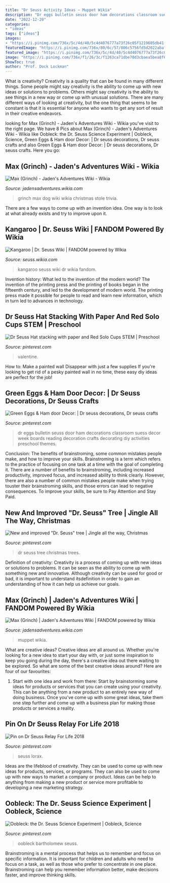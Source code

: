 ```yaml
---
title: "Dr Seuss Activity Ideas ~ Muppet Wikia"
description: "Dr eggs bulletin seuss door ham decorations classroom suess decor week boards reading decoration crafts decorating diy activities preschool themes"
date: "2022-12-20"
categories:
- "ideas"
tags: ["ideas"]
images:
- "https://i.pinimg.com/736x/5c/4d/40/5c4d4076777a73f26c05f1219605db41--dr-seuss.jpg"
featuredImage: "https://i.pinimg.com/736x/80/6c/57/806c5756fd5d2022abafe818693f2d6d--green-eggs-and-ham-bulletin-board-dr-suess-bulletin-board-ideas.jpg"
featured_image: "https://i.pinimg.com/736x/5c/4d/40/5c4d4076777a73f26c05f1219605db41--dr-seuss.jpg"
image: "https://i.pinimg.com/736x/f1/26/3c/f1263ca71dbe70d3cbaea5bea8f670d9.jpg"
ShowToc: true
author: "Prof. Dock Lockman"
---
```



What is creativity?
Creativity is a quality that can be found in many different things. Some people might say creativity is the ability to come up with new ideas or solutions to problems. Others might say creativity is the ability to see things in a new way or come up with unusual solutions. There are many different ways of looking at creativity, but the one thing that seems to be constant is that it is essential for anyone who wants to get any sort of result in their creative endeavors.

	

		
looking for Max (Grinch) - Jaden&#039;s Adventures Wiki - Wikia you've visit to the right page. We have 8 Pics about Max (Grinch) - Jaden&#039;s Adventures Wiki - Wikia like Oobleck: the Dr. Seuss Science Experiment | Oobleck, Science, Green Eggs &amp; Ham door Decor: | Dr seuss decorations, Dr seuss crafts and also Green Eggs &amp; Ham door Decor: | Dr seuss decorations, Dr seuss crafts. Here you go:
		
    
## Max (Grinch) - Jaden&#039;s Adventures Wiki - Wikia

<img loading=lazy src="http://vignette4.wikia.nocookie.net/jadensadventures/images/a/a9/20091203-bkjhmg8t6htw2cibpyfnig33c7.jpg/revision/latest?cb=20141005071049" onerror="this.onerror=null;this.src='https://tse2.mm.bing.net/th?id=OIP.MXJrZcVHcSiH6KstyKBhhAHaMO&amp;pid=15.1';" alt="Max (Grinch) - Jaden&#039;s Adventures Wiki - Wikia">

_Source: jadensadventures.wikia.com_

>grinch max dog wiki wikia christmas stole trivia. 

	

There are a few ways to come up with an invention idea.  One way is to look at what already exists and try to improve upon it.

    
## Kangaroo | Dr. Seuss Wiki | FANDOM Powered By Wikia

<img loading=lazy src="https://vignette.wikia.nocookie.net/seuss/images/3/38/Red_Kangaroo.JPG/revision/latest?cb=20120922200504" onerror="this.onerror=null;this.src='https://tse1.mm.bing.net/th?id=OIP.PySgoifk6z1_QLEjt6iZVwHaJ4&amp;pid=15.1';" alt="Kangaroo | Dr. Seuss Wiki | FANDOM powered by Wikia">

_Source: seuss.wikia.com_

>kangaroo seuss wiki dr wikia fandom. 

	

Invention history: What led to the invention of the modern world?
The invention of the printing press and the printing of books began in the fifteenth century, and led to the development of modern world. The printing press made it possible for people to read and learn new information, which in turn led to advances in technology.

    
## Dr Seuss Hat Stacking With Paper And Red Solo Cups STEM | Preschool

<img loading=lazy src="https://i.pinimg.com/736x/f1/26/3c/f1263ca71dbe70d3cbaea5bea8f670d9.jpg" onerror="this.onerror=null;this.src='https://tse1.mm.bing.net/th?id=OIP.E_AgBYkPhRbRXp06TZC5FQHaKS&amp;pid=15.1';" alt="Dr Seuss Hat stacking with paper and Red Solo Cups STEM | Preschool">

_Source: pinterest.com_

>valentine. 

	

How to: Make a painted wall Disappear with just a few supplies
If you're looking to get rid of a pesky painted wall in no time, these easy diy ideas are perfect for the job!

    
## Green Eggs &amp; Ham Door Decor: | Dr Seuss Decorations, Dr Seuss Crafts

<img loading=lazy src="https://i.pinimg.com/736x/80/6c/57/806c5756fd5d2022abafe818693f2d6d--green-eggs-and-ham-bulletin-board-dr-suess-bulletin-board-ideas.jpg" onerror="this.onerror=null;this.src='https://tse2.mm.bing.net/th?id=OIP.4kysSydMPCbMJZHBswxjswHaLf&amp;pid=15.1';" alt="Green Eggs &amp; Ham door Decor: | Dr seuss decorations, Dr seuss crafts">

_Source: pinterest.com_

>dr eggs bulletin seuss door ham decorations classroom suess decor week boards reading decoration crafts decorating diy activities preschool themes. 

	

Conclusion: The benefits of brainstroming, some common mistakes people make, and how to improve your skills.
Brainstroming is a term which refers to the practice of focusing on one task at a time with the goal of completing it. There are a number of benefits to brainstroming, including increased productivity, improved focus, and increased ability to think clearly. However, there are also a number of common mistakes people make when trying touster their brainstroming skills, and those errors can lead to negative consequences. To improve your skills, be sure to Pay Attention and Stay Paid.

    
## New And Improved &quot;Dr. Seuss&quot; Tree | Jingle All The Way, Christmas

<img loading=lazy src="https://i.pinimg.com/736x/5c/4d/40/5c4d4076777a73f26c05f1219605db41--dr-seuss.jpg" onerror="this.onerror=null;this.src='https://tse1.mm.bing.net/th?id=OIP.zPyzZl_xyaMb68cDYLaTNwHaJ3&amp;pid=15.1';" alt="New and improved &quot;Dr. Seuss&quot; tree | Jingle all the way, Christmas">

_Source: pinterest.com_

>dr seuss tree christmas trees. 

	

Definition of creativity:
Creativity is a process of coming up with new ideas or solutions to problems. It can be seen as the ability to come up with something new and innovative. Although creativity can be used for good or bad, it is important to understand itsdefinition in order to gain an understanding of how it can help us achieve our goals.

    
## Max (Grinch) | Jaden&#039;s Adventures Wiki | FANDOM Powered By Wikia

<img loading=lazy src="https://vignette.wikia.nocookie.net/jadensadventures/images/6/6f/PDVD_002.JPG/revision/latest?cb=20160622062406" onerror="this.onerror=null;this.src='https://tse3.mm.bing.net/th?id=OIP.PgSUXJKisDmtxtluuWZMFwHaFq&amp;pid=15.1';" alt="Max (Grinch) | Jaden&#039;s Adventures Wiki | FANDOM powered by Wikia">

_Source: jadensadventures.wikia.com_

>muppet wikia. 

	

What are creative ideas?
Creative ideas are all around us. Whether you're looking for a new idea to start your day with, or just some inspiration to keep you going during the day, there's a creative idea out there waiting to be explored. So what are some of the best creative ideas around? Here are four of our favourites: 
1. Start with one idea and work from there: Start by brainstorming some ideas for products or services that you can create using your creativity. This can be anything from a new product to an entirely new way of doing business. Once you've come up with some great ideas, take them one step further and come up with a business plan for making those products or services a reality. 


    
## Pin On Dr Seuss Relay For Life 2018

<img loading=lazy src="https://i.pinimg.com/736x/b3/e1/ba/b3e1ba2ed786a5e62ba3621b65a089c3.jpg" onerror="this.onerror=null;this.src='https://tse2.mm.bing.net/th?id=OIP.u8y3XDbmEQC3O-YVcXYbdgHaJ3&amp;pid=15.1';" alt="Pin on Dr Seuss Relay For Life 2018">

_Source: pinterest.com_

>seuss lorax. 

	

Ideas are the lifeblood of creativity. They can be used to come up with new ideas for products, services, or programs. They can also be used to come up with new ways to market a company or product. Ideas can be help to anything from making a new product or service more profitable to developing a new marketing strategy.

    
## Oobleck: The Dr. Seuss Science Experiment | Oobleck, Science

<img loading=lazy src="https://i.pinimg.com/736x/9b/e8/b5/9be8b57ec9a517378a2a71960577c299.jpg" onerror="this.onerror=null;this.src='https://tse1.mm.bing.net/th?id=OIP.CheZUEPBUnk4FXqzzoiaSgHaLH&amp;pid=15.1';" alt="Oobleck: the Dr. Seuss Science Experiment | Oobleck, Science">

_Source: pinterest.com_

>oobleck bartholomew seuss. 

	

Brainstroming is a mental process that helps us to remember and focus on specific information. It is important for children and adults who need to focus on a task, as well as those who prefer to concentrate in one place. Brainstroming can help you remember information better, make decisions faster, and improve thinking skills.

